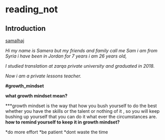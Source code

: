 # reading_not
## Introduction 
[samalhaj](https://github.com/samalhaj1)

*Hi my name is Samera but my friends and family call me Sam i am from Syria i have been in Jordan for 7 years i am 26 years old,*

*I studied translation at zarqa private university and graduated in 2018.*

*Now i am a private lessons teacher.*


**#growth_mindset**


**what growth mindset mean?**


***growth mindset is the way that how you bush yourself to do the best whether you have the skills or the talent or nothing of it , so you will keep bushing up yourself that you can do it what ever the circumstances are. 
**how to remind yourself to keep it in growth mindset?**


*do more effort 
*be patient 
*dont waste the time 
